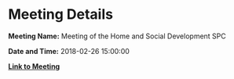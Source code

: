 # Meeting Details

**Meeting Name:** Meeting of the Home and Social Development SPC

**Date and Time:** 2018-02-26 15:00:00

**[Link to Meeting](https://www.limerick.ie/council/whats-on/meeting-home-and-social-development-spc-0)**

